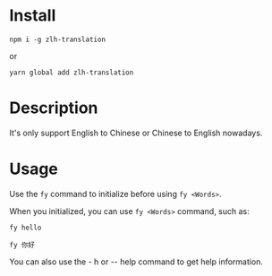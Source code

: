 # Install
`
npm i -g zlh-translation
`

or

`
yarn global add zlh-translation
`
# Description
It's only support English to Chinese or Chinese to English nowadays.

# Usage

Use the `fy` command to initialize before using `fy <Words>`.

When you initialized, you can use `fy <Words>` command, such as:


`
fy hello
`

`
fy 你好
`

You can also use the - h or -- help command to get help information.
